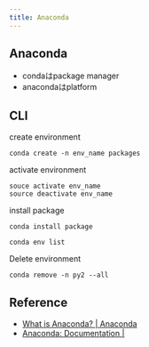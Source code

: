 ```yaml
---
title: Anaconda
---
```


## Anaconda
* condaはpackage manager
* anacondaはplatform

## CLI
create environment

```
conda create -n env_name packages
```

activate environment

```
souce activate env_name
source deactivate env_name
```

install package

```
conda install package
```


```
conda env list
```

Delete environment

```
conda remove -n py2 --all
```

## Reference
* [What is Anaconda? | Anaconda](https://www.anaconda.com/what-is-anaconda/)
* [Anaconda: Documentation |](https://docs.anaconda.com/)
